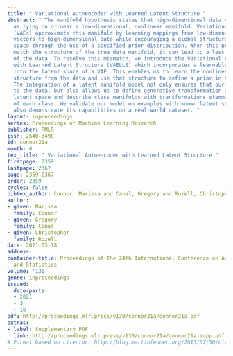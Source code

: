 ```yaml
---
title: " Variational Autoencoder with Learned Latent Structure "
abstract: " The manifold hypothesis states that high-dimensional data can be modeled
  as lying on or near a low-dimensional, nonlinear manifold. Variational Autoencoders
  (VAEs) approximate this manifold by learning mappings from low-dimensional latent
  vectors to high-dimensional data while encouraging a global structure in the latent
  space through the use of a specified prior distribution. When this prior does not
  match the structure of the true data manifold, it can lead to a less accurate model
  of the data. To resolve this mismatch, we introduce the Variational Autoencoder
  with Learned Latent Structure (VAELLS) which incorporates a learnable manifold model
  into the latent space of a VAE. This enables us to learn the nonlinear manifold
  structure from the data and use that structure to define a prior in the latent space.
  The integration of a latent manifold model not only ensures that our prior is well-matched
  to the data, but also allows us to define generative transformation paths in the
  latent space and describe class manifolds with transformations stemming from examples
  of each class. We validate our model on examples with known latent structure and
  also demonstrate its capabilities on a real-world dataset. "
layout: inproceedings
series: Proceedings of Machine Learning Research
publisher: PMLR
issn: 2640-3498
id: connor21a
month: 0
tex_title: " Variational Autoencoder with Learned Latent Structure "
firstpage: 2359
lastpage: 2367
page: 2359-2367
order: 2359
cycles: false
bibtex_author: Connor, Marissa and Canal, Gregory and Rozell, Christopher
author:
- given: Marissa
  family: Connor
- given: Gregory
  family: Canal
- given: Christopher
  family: Rozell
date: 2021-03-18
address:
container-title: Proceedings of The 24th International Conference on Artificial Intelligence
  and Statistics
volume: '130'
genre: inproceedings
issued:
  date-parts:
  - 2021
  - 3
  - 18
pdf: http://proceedings.mlr.press/v130/connor21a/connor21a.pdf
extras:
- label: Supplementary PDF
  link: http://proceedings.mlr.press/v130/connor21a/connor21a-supp.pdf
# Format based on citeproc: http://blog.martinfenner.org/2013/07/30/citeproc-yaml-for-bibliographies/
---
```

